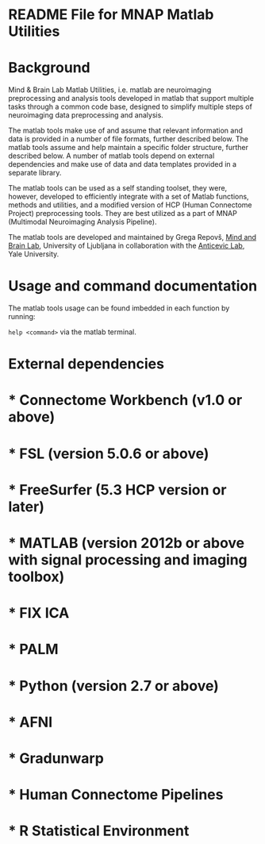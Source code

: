 # README File for MNAP Matlab Utilities

Background
==========

Mind & Brain Lab Matlab Utilities, i.e. matlab are neuroimaging
preprocessing and analysis tools developed in matlab that support multiple 
tasks through a common code base, designed to simplify multiple steps of 
neuroimaging data preprocessing and analysis.

The matlab tools make use of and assume that relevant information and data
is provided in a number of file formats, further described below. The matlab tools
assume and help maintain a specific folder structure, further described below.
A number of matlab tools depend on external dependencies and make use of data and
data templates provided in a separate library.

The matlab tools can be used as a self standing toolset, they were, however,
developed to efficiently integrate with a set of Matlab functions, methods and
utilities, and a modified version of HCP (Human Connectome Project)
preprocessing tools. They are best utilized as a part of MNAP (Multimodal
Neuroimaging Analysis Pipeline).

The matlab tools are developed and maintained by Grega Repovš, [Mind and Brain
Lab], University of Ljubljana in collaboration with the [Anticevic Lab], Yale
University.


Usage and command documentation
===============================

The matlab tools usage can be found imbedded in each function by running:
 
`help <command>` via the matlab terminal. 

External dependencies
=====================

# * Connectome Workbench (v1.0 or above)
# * FSL (version 5.0.6 or above)
# * FreeSurfer (5.3 HCP version or later)
# * MATLAB (version 2012b or above with signal processing and imaging toolbox)
# * FIX ICA
# * PALM
# * Python (version 2.7 or above)
# * AFNI
# * Gradunwarp
# * Human Connectome Pipelines
# * R Statistical Environment


[Mind and Brain Lab]: http://mblab.si
[Anticevic Lab]: http://anticeviclab.yale.edu
